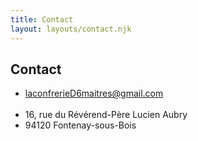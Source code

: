 ```yaml
---
title: Contact
layout: layouts/contact.njk
---
```


## Contact

<ul class="list-unstyled list-compact contact-list">
    <li>
        <i class="fi iconoir-mail"></i> 
        <a href="mailto:laconfrerieD6maitres@gmail.com">laconfrerieD6maitres@gmail.com</a>
    </li><br>
    <li>
        <i class="fi iconoir-map"></i>
        16, rue du Révérend-Père Lucien Aubry
    </li>
    <li>
        94120 Fontenay-sous-Bois
    </li>
</ul>